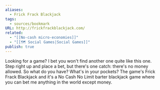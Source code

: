 ```yaml
---
aliases:
  - Frick Frack Blackjack
tags:
  - sources/bookmark
URL: http://frickfrackblackjack.com/
related:
  - "[[No-cash micro-economies]]"
  - "[[🗺️ Social Games|Social Games]]"
publish: true
---
```


Looking for a game? I bet you won't find another one quite like this one. Step right up and place a bet, but there's one catch: there's no money allowed. So what do you have? What's in your pockets? The game's Frick Frack Blackjack and it's a No Cash No Limit barter blackjack game where you can bet me anything in the world except money.